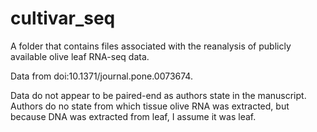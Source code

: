 # cultivar_seq
A folder that contains files associated with the reanalysis of publicly available olive leaf RNA-seq data.

Data from doi:10.1371/journal.pone.0073674.

Data do not appear to be paired-end as authors state in the manuscript. Authors do no state from which tissue olive RNA was extracted, but because DNA was extracted from leaf, I assume it was leaf. 

